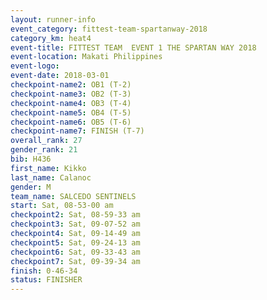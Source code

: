 ```yaml
---
layout: runner-info 
event_category: fittest-team-spartanway-2018 
category_km: heat4 
event-title: FITTEST TEAM  EVENT 1 THE SPARTAN WAY 2018 
event-location: Makati Philippines 
event-logo: 
event-date: 2018-03-01 
checkpoint-name2: OB1 (T-2) 
checkpoint-name3: OB2 (T-3) 
checkpoint-name4: OB3 (T-4) 
checkpoint-name5: OB4 (T-5) 
checkpoint-name6: OB5 (T-6) 
checkpoint-name7: FINISH (T-7) 
overall_rank: 27
gender_rank: 21
bib: H436
first_name: Kikko
last_name: Calanoc
gender: M
team_name: SALCEDO SENTINELS
start: Sat, 08-53-00 am
checkpoint2: Sat, 08-59-33 am
checkpoint3: Sat, 09-07-52 am
checkpoint4: Sat, 09-14-49 am
checkpoint5: Sat, 09-24-13 am
checkpoint6: Sat, 09-33-43 am
checkpoint7: Sat, 09-39-34 am
finish: 0-46-34
status: FINISHER
---
```

